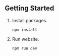 ## Getting Started

1. Install packages.
   ```
   npm install
   ```
2. Run website.
   ```
   npm run dev
   ```
